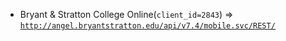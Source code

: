  - Bryant & Stratton College Online(`client_id=2843`) => [`http://angel.bryantstratton.edu/api/v7.4/mobile.svc/REST/`](http://angel.bryantstratton.edu/api/v7.4/mobile.svc/REST/)

